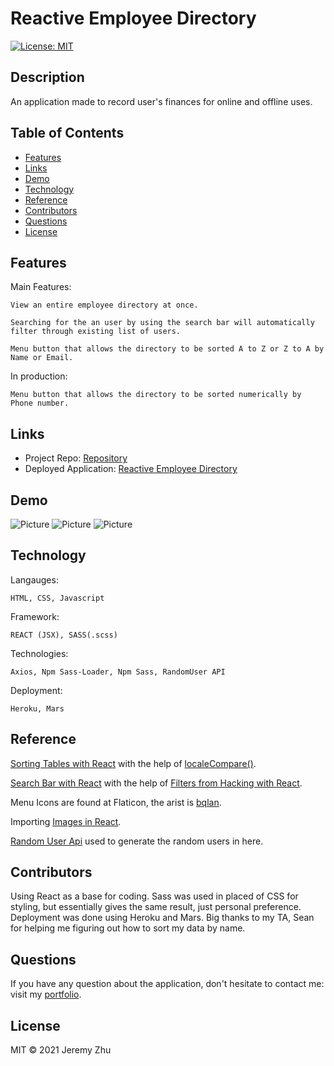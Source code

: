 # Reactive Employee Directory

[![License: MIT](https://img.shields.io/badge/License-MIT-yellow.svg)](https://opensource.org/licenses/MIT)

## Description

An application made to record user's finances for online and offline uses.

## Table of Contents

* [Features](#Features)
* [Links](#Links)
* [Demo](#Demo)
* [Technology](#Technology)
* [Reference](#Reference)
* [Contributors](#Contributors)
* [Questions](#Questions)
* [License](#License)

## Features

Main Features:

    View an entire employee directory at once.

    Searching for the an user by using the search bar will automatically filter through existing list of users.

    Menu button that allows the directory to be sorted A to Z or Z to A by Name or Email.

In production:

    Menu button that allows the directory to be sorted numerically by Phone number.

## Links

* Project Repo: [Repository](https://github.com/jeishu/reactive-employee-directory)
* Deployed Application: [Reactive Employee Directory](https://reactive-employee-directory.herokuapp.com/)

## Demo

![Picture](./public/img/iphone6.png)
![Picture](./public/img/ipad.png)
![Picture](./public/img/desktop.png)

## Technology

Langauges:

    HTML, CSS, Javascript
Framework:

    REACT (JSX), SASS(.scss)

Technologies:

    Axios, Npm Sass-Loader, Npm Sass, RandomUser API

Deployment:

    Heroku, Mars

## Reference

[Sorting Tables with React](https://www.smashingmagazine.com/2020/03/sortable-tables-react/) with the help of [localeCompare()](https://developer.mozilla.org/en-US/docs/Web/JavaScript/Reference/Global_Objects/String/localeCompare#browser_compatibility).

[Search Bar with React](https://dev.to/asimdahall/simple-search-form-in-react-using-hooks-42pg) with the help of [Filters from Hacking with React](http://www.hackingwithreact.com/read/1/13/rendering-an-array-of-data-with-map-and-jsx).

Menu Icons are found at Flaticon, the arist is [bqlan](https://www.flaticon.com/authors/bqlqn).
    
Importing [Images in React](https://daveceddia.com/react-image-tag/).

[Random User Api](https://randomuser.me/api/?results=25&nat=us) used to generate the random users in here. 

## Contributors

Using React as a base for coding. Sass was used in placed of CSS for styling, but essentially gives the same result, just personal preference. Deployment was done using Heroku and Mars. Big thanks to my TA, Sean for helping me figuring out how to sort my data by name.

## Questions
If you have any question about the application, don't hesitate to contact me: visit my [portfolio](https://github.com/jeishu).

## License

MIT © 2021 Jeremy Zhu
